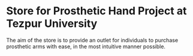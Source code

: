 # Store for Prosthetic Hand Project at Tezpur University

The aim of the store is to provide an outlet for individuals to purchase prosthetic arms with ease, in the most intuitive manner possible.
